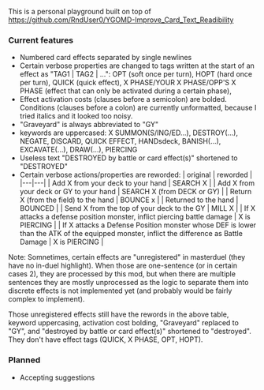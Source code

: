 This is a personal playground built on top of
<https://github.com/RndUser0/YGOMD-Improve_Card_Text_Readibility>

### Current features

- Numbered card effects separated by single newlines
- Certain verbose properties are changed to tags written at the start of an
    effect as "TAG1 | TAG2 | ...": OPT (soft once per turn), HOPT (hard once per
    turn), QUICK (quick effect), X PHASE/YOUR X PHASE/OPP'S X PHASE (effect that
    can only be activated during a certain phase),
- Effect activation costs (clauses before a semicolon) are bolded. Conditions
    (clauses before a colon) are currently unformatted, because I tried italics
    and it looked too noisy.
- "Graveyard" is always abbreviated to "GY"
- keywords are uppercased: X SUMMON(S/ING/ED...), DESTROY(...), NEGATE, DISCARD,
    QUICK EFFECT, HANDsdeck, BANISH(...), EXCAVATE(...), DRAW(...), PIERCING
- Useless text "DESTROYED by battle or card effect(s)" shortened to "DESTROYED"
- Certain verbose actions/properties are reworded:
| original | reworded |
|---|---|
| Add X from your deck to your hand | SEARCH X |
| Add X from your deck or GY to your hand | SEARCH X (from DECK or GY) |
| Return X (from the field) to the hand | BOUNCE x |
| Returned to the hand | BOUNCED |
| Send X from the top of your deck to the GY | MILL X |
| If X attacks a defense position monster, inflict piercing battle damage | X is PIERCING |
| If X attacks a Defense Position monster whose DEF is lower than the ATK of the equipped monster, inflict the difference as Battle Damage | X is PIERCING |

Note: Somnetimes, certain effects are "unregistered" in masterduel (they have no in-duel highlight). When those are one-sentence (or in certain cases 2), they are processed by this mod, but when there are multiple sentences they are mostly unprocessed as the logic to separate them into discrete effects is not implemented yet (and probably would be fairly complex to implement).

Those unregistered effects still have the rewords in the above table, keyword
uppercasing, activation cost bolding, "Graveyard" replaced to "GY", and
"destroyed by battle or card effect(s)" shortened to "destroyed". They don't
have effect tags (QUICK, X PHASE, OPT, HOPT).

### Planned

- Accepting suggestions

